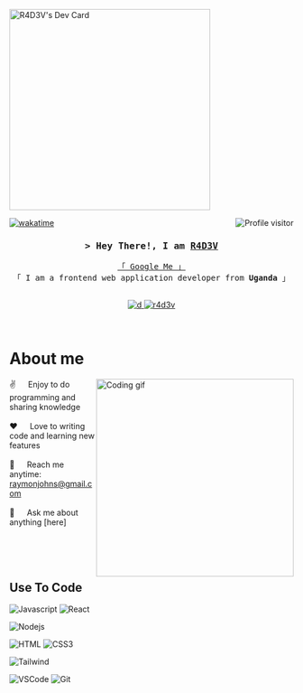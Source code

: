 <a href="https://app.daily.dev/r4d3v"><img align="center" src="https://api.daily.dev/devcards/v2/78hBt4g51mnyl6Rv5PviX.png?type=default&r=3wb" width="356" alt="R4D3V's Dev Card" /></a>



<a href="https://komarev.com/ghpvc/?username=raymond">
  <img align="right" src="https://komarev.com/ghpvc/?username=raymond&label=Visitors&color=0e75b6&style=flat" alt="Profile visitor" />
</a>

[![wakatime](https://wakatime.com/badge/user/eebb3dd8-d9b2-40de-9b88-6fd6cac99dbc.svg)](https://wakatime.com/@eebb3dd8-d9b2-40de-9b88-6fd6cac99dbc)

<!-- Intro  -->
<h3 align="center">
        <samp>&gt; Hey There!, I am
                <b><a target="_blank" href="https://r4d3v.vercel.app/">R4D3V</a></b>
        </samp>
</h3>

<p align="center"> 
  <samp>
    <a href="https://www.google.com/search?q=r4d3v">「 Google Me 」</a>
    <br>
    「 I am a frontend web application developer from <b>Uganda</b> 」
    <br>
    <br>
  </samp>
</p>

<p align="center">
 <a href="https://r4d3v.vercel.app/" target="blank">
  <img src="https://img.shields.io/badge/Website-DC143C?style=for-the-badge&logo=medium&logoColor=white" alt="d" />
 </a>
 
 <!-- <a href="https://dev.to/raymond" target="_blank">
  <img src="https://img.shields.io/badge/dev.to-0A0A0A?style=for-the-badge&logo=dev.to&logoColor=white" alt="raymond" />
 </a> -->
 
 <a href="https://instagram.com/r4d3v" target="_blank">
  <img src="https://img.shields.io/badge/Instagram-fe4164?style=for-the-badge&logo=instagram&logoColor=white" alt="r4d3v" />
 </a> 
 
</p>
<br />

<!-- About Section -->

# About me

<p>
 <img align="right" width="350" src="/assets/programmer.gif" alt="Coding gif" />
  
 ✌️ &emsp; Enjoy to do programming and sharing knowledge <br/><br/>
 ❤️ &emsp; Love to writing code and learning new features<br/><br/>
 📧 &emsp; Reach me anytime: raymonjohns@gmail.com<br/><br/>
 💬 &emsp; Ask me about anything [here]

</p>

<br/>
<br/>
<br/>

## Use To Code

![Javascript](https://img.shields.io/badge/Javascript-F0DB4F?style=for-the-badge&labelColor=black&logo=javascript&logoColor=F0DB4F)
![React](https://img.shields.io/badge/-React-61DBFB?style=for-the-badge&labelColor=black&logo=react&logoColor=61DBFB)

<!-- ![React Native](https://img.shields.io/badge/React_Native-20232A?style=for-the-badge&logo=react&logoColor=61DAFB)
![Next.js](https://img.shields.io/badge/next.js-000000?style=for-the-badge&logo=nextdotjs&logoColor=white) -->

![Nodejs](https://img.shields.io/badge/Nodejs-3C873A?style=for-the-badge&labelColor=black&logo=node.js&logoColor=3C873A)

<!-- ![Express.js](https://img.shields.io/badge/Express.js-000000?style=for-the-badge&logo=express&logoColor=white)
![MongoDB](https://img.shields.io/badge/MongoDB-4EA94B?style=for-the-badge&logo=mongodb&logoColor=white) -->

![HTML](https://img.shields.io/badge/HTML5-E34F26?style=for-the-badge&logo=html5&logoColor=white)
![CSS3](https://img.shields.io/badge/CSS3-1572B6?style=for-the-badge&logo=css3&logoColor=white)

<!-- ![SASS Badge](https://img.shields.io/badge/Sass-CC6699?style=for-the-badge&logo=sass&logoColor=white)

![Ant-Design](https://img.shields.io/badge/AntDesign-0170FE?style=for-the-badge&logo=antdesign&logoColor=white) -->

![Tailwind](https://img.shields.io/badge/Tailwind_CSS-092749?style=for-the-badge&logo=tailwindcss&logoColor=06B6D4&labelColor=000000)

<!-- ![Bootstrap](https://img.shields.io/badge/Bootstrap-563D7C?style=for-the-badge&logo=bootstrap&logoColor=white)
![Strapi](https://img.shields.io/badge/strapi-2E7EEA?style=for-the-badge&logo=strapi&logoColor=white) -->
<!-- ![Markdown](https://img.shields.io/badge/Markdown-000000?style=for-the-badge&logo=markdown&logoColor=white)
![Redux](https://img.shields.io/badge/Redux-593D88?style=for-the-badge&logo=redux&logoColor=white)
![React Query](https://img.shields.io/badge/-React_Query-FF4154?style=for-the-badge&logo=react%20query&logoColor=white) -->

![VSCode](https://img.shields.io/badge/Visual_Studio-0078d7?style=for-the-badge&logo=visual%20studio&logoColor=white)
![Git](https://img.shields.io/badge/Git-F05032?style=for-the-badge&logo=git&logoColor=white)

<br/>
